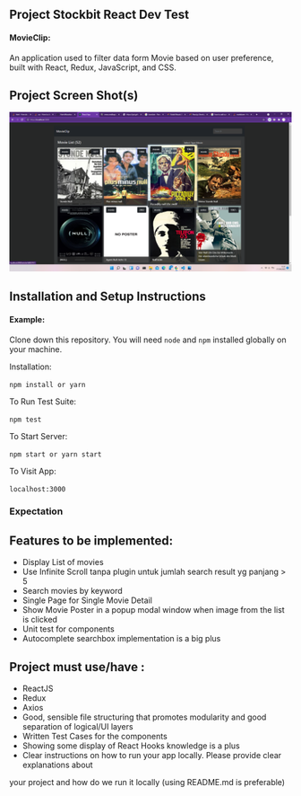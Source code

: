## Project Stockbit React Dev Test 

#### MovieClip: 

An application used to filter data form Movie based on user preference, built with React, Redux, JavaScript, and CSS.


## Project Screen Shot(s)

![Alt text](path/screenshot.png "Preview Project")


## Installation and Setup Instructions

#### Example:  

Clone down this repository. You will need `node` and `npm` installed globally on your machine.  

Installation:

`npm install or yarn`  

To Run Test Suite:  

`npm test`  

To Start Server:

`npm start or yarn start`  

To Visit App:

`localhost:3000`  

### Expectation

## Features to be implemented:
- Display List of movies
- Use Infinite Scroll tanpa plugin untuk jumlah search result yg panjang > 5
- Search movies by keyword
- Single Page for Single Movie Detail
- Show Movie Poster in a popup modal window when image from the list is clicked
- Unit test for components
- Autocomplete searchbox implementation is a big plus

## Project must use/have :
- ReactJS
- Redux
- Axios
- Good, sensible file structuring that promotes modularity and good separation of logical/UI layers
- Written Test Cases for the components
- Showing some display of React Hooks knowledge is a plus
- Clear instructions on how to run your app locally. Please provide clear explanations about

your project and how do we run it locally (using README.md is preferable)